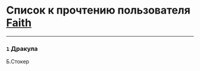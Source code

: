 # Список к прочтению пользователя [Faith](https://plus.google.com/u/0/112366191289808901180/)
---

### `1` Дракула
Б.Стокер

